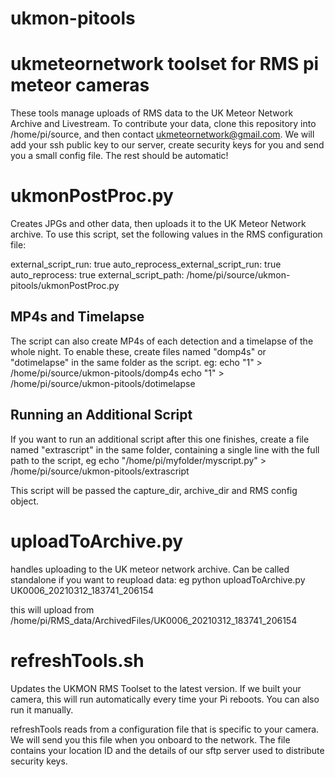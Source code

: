 # ukmon-pitools
ukmeteornetwork toolset for RMS pi meteor cameras
=================================================

These tools manage uploads of RMS data to the UK Meteor Network Archive and Livestream.
To contribute your data, clone this repository into /home/pi/source, and then contact 
ukmeteornetwork@gmail.com. We will add your ssh public key to our server, create security
keys for you and send you a small config file. The rest should be automatic! 

ukmonPostProc.py
================
Creates JPGs and other data, then uploads it to the UK Meteor Network archive. 
To use this script, set the following values in the RMS configuration file:

external_script_run: true
auto_reprocess_external_script_run: true
auto_reprocess: true
external_script_path: /home/pi/source/ukmon-pitools/ukmonPostProc.py

MP4s and Timelapse
------------------
The script can also create MP4s of each detection and a timelapse of the  whole night. 
To enable these, create files named "domp4s" or "dotimelapse" in the same folder as the script. eg:
echo "1" > /home/pi/source/ukmon-pitools/domp4s
echo "1" > /home/pi/source/ukmon-pitools/dotimelapse

Running an Additional Script
----------------------------
If you want to run an additional script after this one finishes, create a file named "extrascript" in the same folder, containing a single line with the full path to the script, eg
echo "/home/pi/myfolder/myscript.py" > /home/pi/source/ukmon-pitools/extrascript

This script will be passed the capture_dir, archive_dir and RMS config object. 

uploadToArchive.py
==================
handles uploading to the UK meteor network archive. Can be called standalone if you want to reupload data:
eg
python uploadToArchive.py UK0006_20210312_183741_206154

this will upload from /home/pi/RMS_data/ArchivedFiles/UK0006_20210312_183741_206154

refreshTools.sh
===============
Updates the UKMON RMS Toolset to the latest version. If we built your camera, this will run automatically
every time your Pi reboots. You can also run it manually. 

refreshTools reads from a configuration file that is specific to your camera. We will send
you this file when you onboard to the network. The file contains your location ID and the
details of our sftp server used to distribute security keys. 

